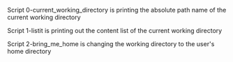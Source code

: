 Script 0-current_working_directory is printing the absolute path name of the current working directory

Script 1-listit is printing out the content list of the current working directory

Script 2-bring_me_home is changing the working directory to the user's home directory
